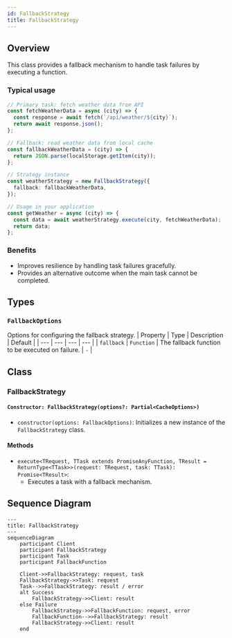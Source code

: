```yaml
---
id: FallbackStrategy
title: FallbackStrategy
---
```


## Overview

This class provides a fallback mechanism to handle task failures by executing a function.

### Typical usage

```ts
// Primary task: fetch weather data from API
const fetchWeatherData = async (city) => {
  const response = await fetch(`/api/weather/${city}`);
  return await response.json();
};

// Fallback: read weather data from local cache
const fallbackWeatherData = (city) => {
  return JSON.parse(localStorage.getItem(city));
};

// Strategy instance
const weatherStrategy = new FallbackStrategy({
  fallback: fallbackWeatherData,
});

// Usage in your application
const getWeather = async (city) => {
  const data = await weatherStrategy.execute(city, fetchWeatherData);
  return data;
};
```

### Benefits

- Improves resilience by handling task failures gracefully.
- Provides an alternative outcome when the main task cannot be completed.

## Types

### `FallbackOptions`

Options for configuring the fallback strategy.
| Property | Type | Description | Default |
| --- | --- | --- | --- |
| `fallback` | `Function` | The fallback function to be executed on failure. | `-` |

## Class

### FallbackStrategy

#### `Constructor: FallbackStrategy(options?: Partial<CacheOptions>)`

- `constructor(options: FallbackOptions)`: Initializes a new instance of the `FallbackStrategy` class.

#### Methods

- `execute<TRequest, TTask extends PromiseAnyFunction, TResult = ReturnType<TTask>>(request: TRequest, task: TTask): Promise<TResult>`:
  - Executes a task with a fallback mechanism.

## Sequence Diagram

```mermaid
---
title: FallbackStrategy
---
sequenceDiagram
    participant Client
    participant FallbackStrategy
    participant Task
    participant FallbackFunction

    Client->>FallbackStrategy: request, task
    FallbackStrategy->>Task: request
    Task-->>FallbackStrategy: result / error
    alt Success
        FallbackStrategy->>Client: result
    else Failure
        FallbackStrategy->>FallbackFunction: request, error
        FallbackFunction-->>FallbackStrategy: result
        FallbackStrategy->>Client: result
    end
```
